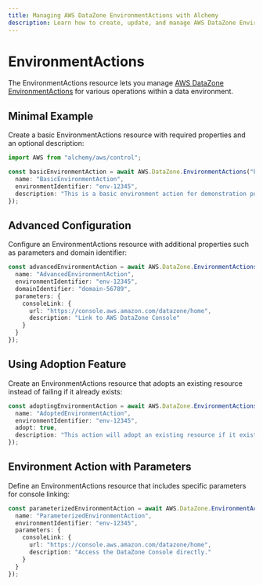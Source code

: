 ```yaml
---
title: Managing AWS DataZone EnvironmentActions with Alchemy
description: Learn how to create, update, and manage AWS DataZone EnvironmentActions using Alchemy Cloud Control.
---
```


# EnvironmentActions

The EnvironmentActions resource lets you manage [AWS DataZone EnvironmentActions](https://docs.aws.amazon.com/datazone/latest/userguide/) for various operations within a data environment.

## Minimal Example

Create a basic EnvironmentActions resource with required properties and an optional description:

```ts
import AWS from "alchemy/aws/control";

const basicEnvironmentAction = await AWS.DataZone.EnvironmentActions("basic-env-action", {
  name: "BasicEnvironmentAction",
  environmentIdentifier: "env-12345",
  description: "This is a basic environment action for demonstration purposes."
});
```

## Advanced Configuration

Configure an EnvironmentActions resource with additional properties such as parameters and domain identifier:

```ts
const advancedEnvironmentAction = await AWS.DataZone.EnvironmentActions("advanced-env-action", {
  name: "AdvancedEnvironmentAction",
  environmentIdentifier: "env-12345",
  domainIdentifier: "domain-56789",
  parameters: {
    consoleLink: {
      url: "https://console.aws.amazon.com/datazone/home",
      description: "Link to AWS DataZone Console"
    }
  }
});
```

## Using Adoption Feature

Create an EnvironmentActions resource that adopts an existing resource instead of failing if it already exists:

```ts
const adoptingEnvironmentAction = await AWS.DataZone.EnvironmentActions("adopt-env-action", {
  name: "AdoptedEnvironmentAction",
  environmentIdentifier: "env-12345",
  adopt: true,
  description: "This action will adopt an existing resource if it exists."
});
```

## Environment Action with Parameters

Define an EnvironmentActions resource that includes specific parameters for console linking:

```ts
const parameterizedEnvironmentAction = await AWS.DataZone.EnvironmentActions("parameterized-env-action", {
  name: "ParameterizedEnvironmentAction",
  environmentIdentifier: "env-12345",
  parameters: {
    consoleLink: {
      url: "https://console.aws.amazon.com/datazone/home",
      description: "Access the DataZone Console directly."
    }
  }
});
```